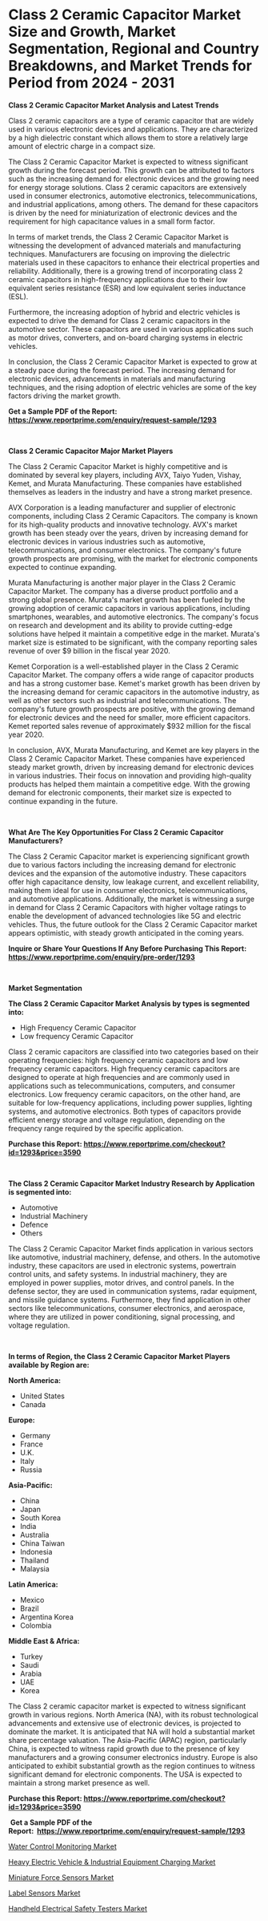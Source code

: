 <p><h1>Class 2 Ceramic Capacitor Market Size and Growth, Market Segmentation, Regional and Country Breakdowns, and Market Trends for Period from 2024 -  2031</h1></p><p><strong>Class 2 Ceramic Capacitor Market Analysis and Latest Trends</strong></p>
<p><p>Class 2 ceramic capacitors are a type of ceramic capacitor that are widely used in various electronic devices and applications. They are characterized by a high dielectric constant which allows them to store a relatively large amount of electric charge in a compact size.</p><p>The Class 2 Ceramic Capacitor Market is expected to witness significant growth during the forecast period. This growth can be attributed to factors such as the increasing demand for electronic devices and the growing need for energy storage solutions. Class 2 ceramic capacitors are extensively used in consumer electronics, automotive electronics, telecommunications, and industrial applications, among others. The demand for these capacitors is driven by the need for miniaturization of electronic devices and the requirement for high capacitance values in a small form factor.</p><p>In terms of market trends, the Class 2 Ceramic Capacitor Market is witnessing the development of advanced materials and manufacturing techniques. Manufacturers are focusing on improving the dielectric materials used in these capacitors to enhance their electrical properties and reliability. Additionally, there is a growing trend of incorporating class 2 ceramic capacitors in high-frequency applications due to their low equivalent series resistance (ESR) and low equivalent series inductance (ESL).</p><p>Furthermore, the increasing adoption of hybrid and electric vehicles is expected to drive the demand for Class 2 ceramic capacitors in the automotive sector. These capacitors are used in various applications such as motor drives, converters, and on-board charging systems in electric vehicles.</p><p>In conclusion, the Class 2 Ceramic Capacitor Market is expected to grow at a steady pace during the forecast period. The increasing demand for electronic devices, advancements in materials and manufacturing techniques, and the rising adoption of electric vehicles are some of the key factors driving the market growth.</p></p>
<p><strong>Get a Sample PDF of the Report:&nbsp; <a href="https://www.reportprime.com/enquiry/request-sample/1293">https://www.reportprime.com/enquiry/request-sample/1293</a></strong></p>
<p>&nbsp;</p>
<p><strong>Class 2 Ceramic Capacitor Major Market Players</strong></p>
<p><p>The Class 2 Ceramic Capacitor Market is highly competitive and is dominated by several key players, including AVX, Taiyo Yuden, Vishay, Kemet, and Murata Manufacturing. These companies have established themselves as leaders in the industry and have a strong market presence.</p><p>AVX Corporation is a leading manufacturer and supplier of electronic components, including Class 2 Ceramic Capacitors. The company is known for its high-quality products and innovative technology. AVX's market growth has been steady over the years, driven by increasing demand for electronic devices in various industries such as automotive, telecommunications, and consumer electronics. The company's future growth prospects are promising, with the market for electronic components expected to continue expanding.</p><p>Murata Manufacturing is another major player in the Class 2 Ceramic Capacitor Market. The company has a diverse product portfolio and a strong global presence. Murata's market growth has been fueled by the growing adoption of ceramic capacitors in various applications, including smartphones, wearables, and automotive electronics. The company's focus on research and development and its ability to provide cutting-edge solutions have helped it maintain a competitive edge in the market. Murata's market size is estimated to be significant, with the company reporting sales revenue of over $9 billion in the fiscal year 2020.</p><p>Kemet Corporation is a well-established player in the Class 2 Ceramic Capacitor Market. The company offers a wide range of capacitor products and has a strong customer base. Kemet's market growth has been driven by the increasing demand for ceramic capacitors in the automotive industry, as well as other sectors such as industrial and telecommunications. The company's future growth prospects are positive, with the growing demand for electronic devices and the need for smaller, more efficient capacitors. Kemet reported sales revenue of approximately $932 million for the fiscal year 2020.</p><p>In conclusion, AVX, Murata Manufacturing, and Kemet are key players in the Class 2 Ceramic Capacitor Market. These companies have experienced steady market growth, driven by increasing demand for electronic devices in various industries. Their focus on innovation and providing high-quality products has helped them maintain a competitive edge. With the growing demand for electronic components, their market size is expected to continue expanding in the future.</p></p>
<p>&nbsp;</p>
<p><strong>What Are The Key Opportunities For Class 2 Ceramic Capacitor Manufacturers?</strong></p>
<p><p>The Class 2 Ceramic Capacitor market is experiencing significant growth due to various factors including the increasing demand for electronic devices and the expansion of the automotive industry. These capacitors offer high capacitance density, low leakage current, and excellent reliability, making them ideal for use in consumer electronics, telecommunications, and automotive applications. Additionally, the market is witnessing a surge in demand for Class 2 Ceramic Capacitors with higher voltage ratings to enable the development of advanced technologies like 5G and electric vehicles. Thus, the future outlook for the Class 2 Ceramic Capacitor market appears optimistic, with steady growth anticipated in the coming years.</p></p>
<p><strong>Inquire or Share Your Questions If Any Before Purchasing This Report: <a href="https://www.reportprime.com/enquiry/pre-order/1293">https://www.reportprime.com/enquiry/pre-order/1293</a></strong></p>
<p>&nbsp;</p>
<p><strong>Market Segmentation</strong></p>
<p><strong>The Class 2 Ceramic Capacitor Market Analysis by types is segmented into:</strong></p>
<p><ul><li>High Frequency Ceramic Capacitor</li><li>Low frequency Ceramic Capacitor</li></ul></p>
<p><p>Class 2 ceramic capacitors are classified into two categories based on their operating frequencies: high frequency ceramic capacitors and low frequency ceramic capacitors. High frequency ceramic capacitors are designed to operate at high frequencies and are commonly used in applications such as telecommunications, computers, and consumer electronics. Low frequency ceramic capacitors, on the other hand, are suitable for low-frequency applications, including power supplies, lighting systems, and automotive electronics. Both types of capacitors provide efficient energy storage and voltage regulation, depending on the frequency range required by the specific application.</p></p>
<p><strong>Purchase this Report:&nbsp;<a href="https://www.reportprime.com/checkout?id=1293&price=3590">https://www.reportprime.com/checkout?id=1293&price=3590</a></strong></p>
<p>&nbsp;</p>
<p><strong>The Class 2 Ceramic Capacitor Market Industry Research by Application is segmented into:</strong></p>
<p><ul><li>Automotive</li><li>Industrial Machinery</li><li>Defence</li><li>Others</li></ul></p>
<p><p>The Class 2 Ceramic Capacitor Market finds application in various sectors like automotive, industrial machinery, defense, and others. In the automotive industry, these capacitors are used in electronic systems, powertrain control units, and safety systems. In industrial machinery, they are employed in power supplies, motor drives, and control panels. In the defense sector, they are used in communication systems, radar equipment, and missile guidance systems. Furthermore, they find application in other sectors like telecommunications, consumer electronics, and aerospace, where they are utilized in power conditioning, signal processing, and voltage regulation.</p></p>
<p>&nbsp;</p>
<p><strong>In terms of Region, the Class 2 Ceramic Capacitor Market Players available by Region are:</strong></p>
<p>
    <p> <strong> North America: </strong>
        <ul>
            <li>United States</li>
            <li>Canada</li>
        </ul>
        </p> 
    <p> <strong> Europe: </strong>
        <ul>
            <li>Germany</li>
            <li>France</li>
            <li>U.K.</li>
            <li>Italy</li>
            <li>Russia</li>
        </ul>
        </p> 
    <p> <strong> Asia-Pacific: </strong>
        <ul>
            <li>China</li>
            <li>Japan</li>
            <li>South Korea</li>
            <li>India</li>
            <li>Australia</li>
            <li>China Taiwan</li>
            <li>Indonesia</li>
            <li>Thailand</li>
            <li>Malaysia</li>
        </ul>
        </p> 
    <p> <strong> Latin America: </strong>
        <ul>
            <li>Mexico</li>
            <li>Brazil</li>
            <li>Argentina Korea</li>
            <li>Colombia</li>
        </ul>
        </p> 
    <p> <strong> Middle East & Africa: </strong>
        <ul>
            <li>Turkey</li>
            <li>Saudi</li>
            <li>Arabia</li>
            <li>UAE</li>
            <li>Korea</li>
        </ul>
    </p>
    </p>
<p><p>The Class 2 ceramic capacitor market is expected to witness significant growth in various regions. North America (NA), with its robust technological advancements and extensive use of electronic devices, is projected to dominate the market. It is anticipated that NA will hold a substantial market share percentage valuation. The Asia-Pacific (APAC) region, particularly China, is expected to witness rapid growth due to the presence of key manufacturers and a growing consumer electronics industry. Europe is also anticipated to exhibit substantial growth as the region continues to witness significant demand for electronic components. The USA is expected to maintain a strong market presence as well.</p></p>
<p><strong>Purchase this Report: <a href="https://www.reportprime.com/checkout?id=1293&price=3590">https://www.reportprime.com/checkout?id=1293&price=3590</a></strong></p>
<p>&nbsp;<strong>Get a Sample PDF of the Report:&nbsp;&nbsp;<a href="https://www.reportprime.com/enquiry/request-sample/1293">https://www.reportprime.com/enquiry/request-sample/1293</a></strong></p>
<p><strong></strong></p>
<p><p><a href="https://issuu.com/reportprime-2/docs/water-control-monitoring-market-size-2030.pptx">Water Control Monitoring Market</a></p><p><a href="https://issuu.com/reportprime-2/docs/heavy-electric-vehicle-industrial-equipment-chargi">Heavy Electric Vehicle & Industrial Equipment Charging Market</a></p><p><a href="https://github.com/Chiragrp24/Market-Research-Report-List-2/blob/main/miniature-force-sensors-market.md">Miniature Force Sensors Market</a></p><p><a href="https://github.com/YashRP12/Market-Research-Report-List-2/blob/main/label-sensors-market.md">Label Sensors Market</a></p><p><a href="https://issuu.com/reportprime-2/docs/handheld-electrical-safety-testers-market-size-203">Handheld Electrical Safety Testers Market</a></p></p>